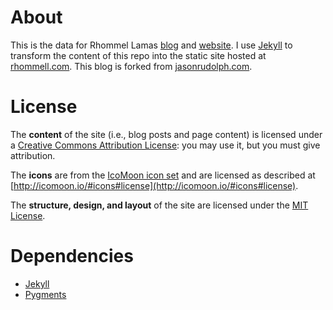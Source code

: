 # About

This is the data for Rhommel Lamas [blog](http://rhommell.com/blog "http://rhommell.com/blog") and [website](http://rhommell.com "http://rhommell.com").
I use [Jekyll](http://github.com/mojombo/jekyll) to transform the content of this repo into the static site hosted at [rhommell.com](http://rhommell.com "http://rhommell.com"). This blog is forked from [jasonrudolph.com](https://github.com/jasonrudolph/jasonrudolph.com).

# License

The **content** of the site (i.e., blog posts and page content) is licensed under a [Creative Commons Attribution License](http://creativecommons.org/licenses/by/3.0/us/): you may use it, but you must give attribution.

The **icons** are from the [IcoMoon icon set](http://icomoon.io/) and are licensed as described at [http://icomoon.io/#icons#license](http://icomoon.io/#icons#license).

The **structure, design, and layout** of the site are licensed under the [MIT License](http://opensource.org/licenses/MIT).

# Dependencies

* [Jekyll](http://wiki.github.com/mojombo/jekyll/install)
* [Pygments](http://wiki.github.com/mojombo/jekyll/install)
